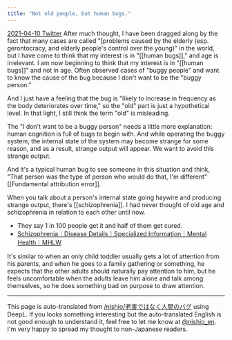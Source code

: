 ```yaml
---
title: "Not old people, but human bugs."
---
```


[2021-04-10 Twitter](https://twitter.com/nishio/status/1380686140903071744)
After much thought, I have been dragged along by the fact that many cases are called "[problems caused by the elderly (esp. gerontocracy, and elderly people's control over the young)" in the world, but I have come to think that my interest is in "[[human bugs]]," and age is irrelevant. I am now beginning to think that my interest is in "[[human bugs]]" and not in age.
Often observed cases of "buggy people" and want to know the cause of the bug because I don't want to be the "buggy person."

And I just have a feeling that the bug is "likely to increase in frequency as the body deteriorates over time," so the "old" part is just a hypothetical level. In that light, I still think the term "old" is misleading.

The "I don't want to be a buggy person" needs a little more explanation: human cognition is full of bugs to begin with. And while operating the buggy system, the internal state of the system may become strange for some reason, and as a result, strange output will appear. We want to avoid this strange output.

And it's a typical human bug to see someone in this situation and think, "That person was the type of person who would do that, I'm different" [[Fundamental attribution error]].

When you talk about a person's internal state going haywire and producing strange output, there's [[schizophrenia]]. I had never thought of old age and schizophrenia in relation to each other until now.
- They say 1 in 100 people get it and half of them get cured.
- [Schizophrenia｜Disease Details｜Specialized Information｜Mental Health｜MHLW](https://www.mhlw.go.jp/kokoro/speciality/detail_into.html)

It's similar to when an only child toddler usually gets a lot of attention from his parents, and when he goes to a family gathering or something, he expects that the other adults should naturally pay attention to him, but he feels uncomfortable when the adults leave him alone and talk among themselves, so he does something bad on purpose to draw attention.

---
This page is auto-translated from [/nishio/老害ではなく人間のバグ](https://scrapbox.io/nishio/老害ではなく人間のバグ) using DeepL. If you looks something interesting but the auto-translated English is not good enough to understand it, feel free to let me know at [@nishio_en](https://twitter.com/nishio_en). I'm very happy to spread my thought to non-Japanese readers.